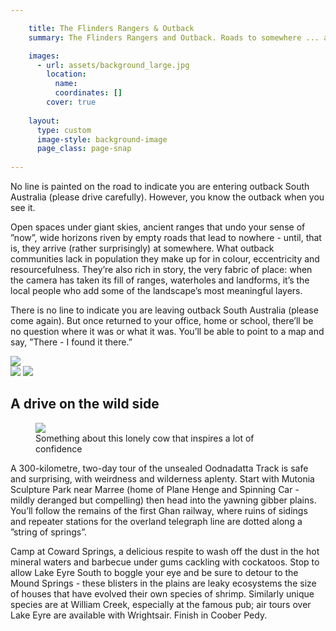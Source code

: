 ```yaml
---

    title: The Flinders Rangers & Outback
    summary: The Flinders Rangers and Outback. Roads to somewhere ... afternoon drinks. It may be hard to define, but the rich history and stunning landscape of the outback provides an ideal backdrop for journeys of discovery, writes Max Anderson.

    images: 
      - url: assets/background_large.jpg
        location:
          name: 
          coordinates: []
        cover: true
        
    layout: 
      type: custom
      image-style: background-image
      page_class: page-snap
      
---
```


<figure class="cover-area">
</figure>

<div class="content">
  <div class="body">

<p>No line is painted on the road to indicate you are entering outback South Australia (please drive carefully). However, you know the outback when you see it.</p>

<p>Open spaces under giant skies, ancient ranges that undo your sense of &#8221;now&#8221;, wide horizons riven by empty roads that lead to nowhere - until, that is, they arrive (rather surprisingly) at somewhere. What outback communities lack in population they make up for in colour, eccentricity and resourcefulness. They&#8217;re also rich in story, the very fabric of place: when the camera has taken its fill of ranges, waterholes and landforms, it&#8217;s the local people who add some of the landscape&#8217;s most meaningful layers.</p>

<p>There is no line to indicate you are leaving outback South Australia (please come again). But once returned to your office, home or school, there&#8217;ll be no question where it was or what it was. You&#8217;ll be able to point to a map and say, &#8221;There - I found it there.&#8221;</p>

<div class="gallery">
  <img src="http://placehold.it/500x758" class="col">
  <div class="col">
    <img src="http://placehold.it/500x358" class="row half">
    <img src="http://placehold.it/500x358" class="row half">
  </div>
</div>

<h2>A drive on the wild side</h2>

<figure class="image">
  <img src="http://placehold.it/320x300" class="col">
  <figcaption>Something about this lonely cow that inspires a lot of confidence<figcaption>
</figure>

<p>A 300-kilometre, two-day tour of the unsealed Oodnadatta Track is safe and surprising, with weirdness and wilderness aplenty. Start with Mutonia Sculpture Park near Marree (home of Plane Henge and Spinning Car - mildly deranged but compelling) then head into the yawning gibber plains. You&#8217;ll follow the remains of the first Ghan railway, where ruins of sidings and repeater stations for the overland telegraph line are dotted along a &#8221;string of springs&#8221;. </p>

<p>Camp at Coward Springs, a delicious respite to wash off the dust in the hot mineral waters and barbecue under gums cackling with cockatoos. Stop to allow Lake Eyre South to boggle your eye and be sure to detour to the Mound Springs - these blisters in the plains are leaky ecosystems the size of houses that have evolved their own species of shrimp. Similarly unique species are at William Creek, especially at the famous pub; air tours over Lake Eyre are available with Wrightsair. Finish in Coober Pedy.</p>

</div>
</div>
